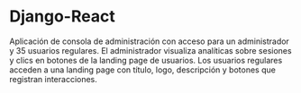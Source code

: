 # Django-React
 Aplicación de consola de administración con acceso para un administrador y 35 usuarios regulares. El administrador visualiza analíticas sobre sesiones y clics en botones de la landing page de usuarios. Los usuarios regulares acceden a una landing page con título, logo, descripción y botones que registran interacciones.
